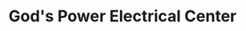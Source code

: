 ---
title: "God's Power Electrical Center"
url: /gbarnga/gods-power-electrical-center/
shop: Elektronik
---